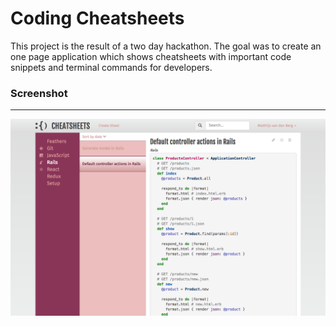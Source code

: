 # Coding Cheatsheets

This project is the result of a two day hackathon. The goal was to create an one page application which shows cheatsheets with important code snippets and terminal commands for developers.

### Screenshot
---
![Screenshot](screenshot_01.png)
